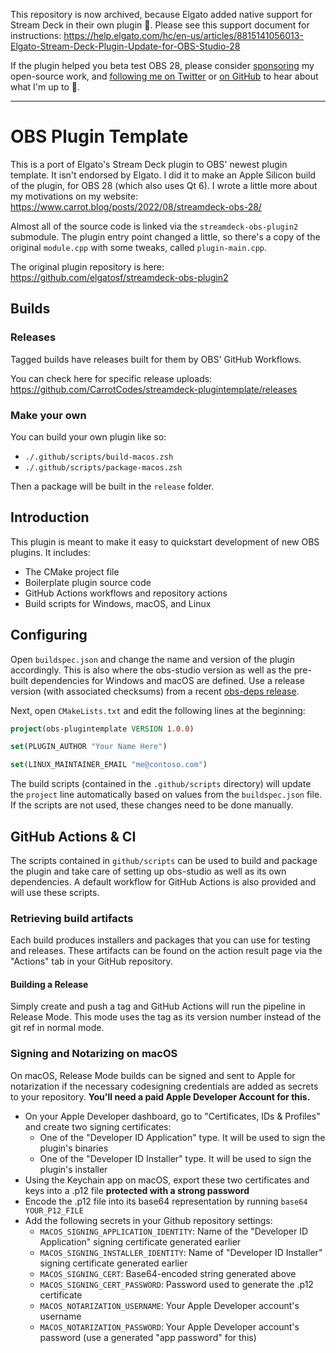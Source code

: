This repository is now archived, because Elgato added native support for Stream Deck in their own plugin 🎉. Please see this support document for instructions: https://help.elgato.com/hc/en-us/articles/8815141056013-Elgato-Stream-Deck-Plugin-Update-for-OBS-Studio-28

If the plugin helped you beta test OBS 28, please consider [sponsoring](https://www.carrot.blog/sponsor) my open-source work, and [following me on Twitter](https://www.twitter.com/carrotcodes) or [on GitHub](https://github.com/CarrotCodes/) to hear about what I'm up to 🥰.

---

# OBS Plugin Template

This is a port of Elgato's Stream Deck plugin to OBS' newest plugin template. It isn't endorsed by Elgato. I did it to make an Apple Silicon build of the plugin, for OBS 28 (which also uses Qt 6). I wrote a little more about my motivations on my website: https://www.carrot.blog/posts/2022/08/streamdeck-obs-28/

Almost all of the source code is linked via the `streamdeck-obs-plugin2` submodule. The plugin entry point changed a little, so there's a copy of the original `module.cpp` with some tweaks, called `plugin-main.cpp`.

The original plugin repository is here: https://github.com/elgatosf/streamdeck-obs-plugin2

## Builds

### Releases

Tagged builds have releases built for them by OBS' GitHub Workflows.

You can check here for specific release uploads: https://github.com/CarrotCodes/streamdeck-plugintemplate/releases

### Make your own

You can build your own plugin like so:
* `./.github/scripts/build-macos.zsh`
* `./.github/scripts/package-macos.zsh`

Then a package will be built in the `release` folder.

## Introduction

This plugin is meant to make it easy to quickstart development of new OBS plugins. It includes:

- The CMake project file
- Boilerplate plugin source code
- GitHub Actions workflows and repository actions
- Build scripts for Windows, macOS, and Linux

## Configuring

Open `buildspec.json` and change the name and version of the plugin accordingly. This is also where the obs-studio version as well as the pre-built dependencies for Windows and macOS are defined. Use a release version (with associated checksums) from a recent [obs-deps release](https://github.com/obsproject/obs-deps/releases).

Next, open `CMakeLists.txt` and edit the following lines at the beginning:

```cmake
project(obs-plugintemplate VERSION 1.0.0)

set(PLUGIN_AUTHOR "Your Name Here")

set(LINUX_MAINTAINER_EMAIL "me@contoso.com")
```

The build scripts (contained in the `.github/scripts` directory) will update the `project` line automatically based on values from the `buildspec.json` file. If the scripts are not used, these changes need to be done manually.

## GitHub Actions & CI

The scripts contained in `github/scripts` can be used to build and package the plugin and take care of setting up obs-studio as well as its own dependencies. A default workflow for GitHub Actions is also provided and will use these scripts.

### Retrieving build artifacts

Each build produces installers and packages that you can use for testing and releases. These artifacts can be found on the action result page via the "Actions" tab in your GitHub repository.

#### Building a Release

Simply create and push a tag and GitHub Actions will run the pipeline in Release Mode. This mode uses the tag as its version number instead of the git ref in normal mode.

### Signing and Notarizing on macOS

On macOS, Release Mode builds can be signed and sent to Apple for notarization if the necessary codesigning credentials are added as secrets to your repository. **You'll need a paid Apple Developer Account for this.**

- On your Apple Developer dashboard, go to "Certificates, IDs & Profiles" and create two signing certificates:
    - One of the "Developer ID Application" type. It will be used to sign the plugin's binaries
    - One of the "Developer ID Installer" type. It will be used to sign the plugin's installer
- Using the Keychain app on macOS, export these two certificates and keys into a .p12 file **protected with a strong password**
- Encode the .p12 file into its base64 representation by running `base64 YOUR_P12_FILE`
- Add the following secrets in your Github repository settings:
    - `MACOS_SIGNING_APPLICATION_IDENTITY`: Name of the "Developer ID Application" signing certificate generated earlier
    - `MACOS_SIGNING_INSTALLER_IDENTITY`: Name of "Developer ID Installer" signing certificate generated earlier
    - `MACOS_SIGNING_CERT`: Base64-encoded string generated above
    - `MACOS_SIGNING_CERT_PASSWORD`: Password used to generate the .p12 certificate
    - `MACOS_NOTARIZATION_USERNAME`: Your Apple Developer account's username
    - `MACOS_NOTARIZATION_PASSWORD`: Your Apple Developer account's password (use a generated "app password" for this)
